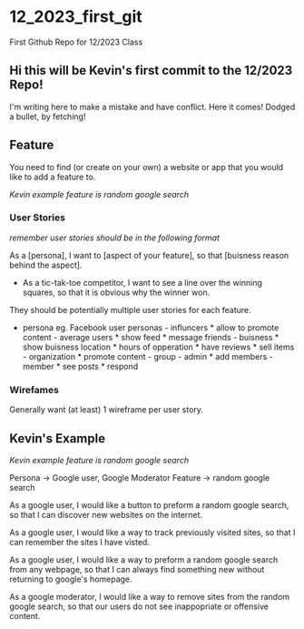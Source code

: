 # 12_2023_first_git
First Github Repo for 12/2023 Class

## Hi this will be Kevin's first commit to the 12/2023 Repo!

I'm writing here to make a mistake and have conflict. Here it comes! Dodged a bullet, by fetching!

## Feature

You need to find (or create on your own) a website or app that you would like to add a feature to. 

*Kevin example feature is random google search*

### User Stories 

*remember user stories should be in the following format*

As a [persona], I want to [aspect of your feature], so that [buisness reason behind the aspect].

- As a tic-tak-toe competitor, I want to see a line over the winning squares, so that it is obvious why the winner won.

They should be potentially multiple user stories for each feature.

- persona
    eg. Facebook user personas
        - influncers
            * allow to promote content
        - average users
            * show feed
            * message friends
        - buisness
            * show buisness location
            * hours of opperation
            * have reviews
            * sell items
        - organization
            * promote content
        - group
            - admin
                * add members
            - member
                * see posts
                * respond


### Wirefames

Generally want (at least) 1 wireframe per user story.


## Kevin's Example
*Kevin example feature is random google search*

Persona -> Google user, Google Moderator
Feature -> random google search

As a google user, I would like a button to preform a random google search, so that I can discover new websites on the internet.

As a google user, I would like a way to track previously visited sites, so that I can remember the sites I have visted.

As a google user, I would like a way to preform a random google search from any webpage, so that I can always find something new without returning to google's homepage.

As a google moderator, I would like a way to remove sites from the random google search, so that our users do not see inappopriate or offensive content.


